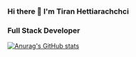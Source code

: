 ### Hi there 👋 I'm Tiran Hettiarachchci 
### Full Stack Developer

[![Anurag's GitHub stats](https://github-readme-stats.vercel.app/api?username=Tiran98&count_private=true&show_icons=true)](https://github.com/anuraghazra/github-readme-stats)
